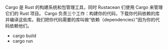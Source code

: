 Cargo 是 Rust 的构建系统和包管理工具，同时 Rustacean 们使用 Cargo 来管理它们的 Rust 项目。
Cargo 负责三个工作：构建你的代码，下载你代码依赖的库并编译这些库。我们把你代码需要的库叫做“依赖（dependencies）”因为你的代码依赖他们。

+ cargo build
+ cargo run
